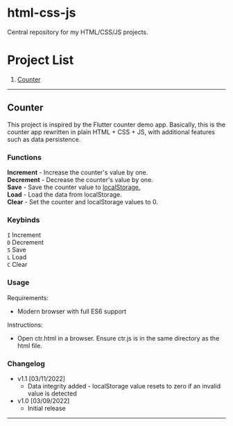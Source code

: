 # html-css-js
Central repository for my HTML/CSS/JS projects.

# Project List
1. [Counter](#counter)
***

## Counter
This project is inspired by the Flutter counter demo app.
Basically, this is the counter app rewritten in plain HTML + CSS + JS, with additional features such as data persistence.
### Functions
**Increment** - Increase the counter's value by one. \
**Decrement** - Decrease the counter's value by one. \
**Save** -  Save the counter value to [localStorage.](https://developer.mozilla.org/en-US/docs/Web/API/Web_Storage_API) \
**Load** -  Load the data from localStorage. \
**Clear** - Set the counter and localStorage values to 0.
### Keybinds
`I` Increment \
`D` Decrement \
`S` Save \
`L` Load \
`C` Clear 
### Usage
Requirements:
* Modern browser with full ES6 support

Instructions:
* Open ctr.html in a browser. Ensure ctr.js is in the same directory as the html file.
### Changelog
* v1.1 \[03/11/2022\]
  * Data integrity added - localStorage value resets to zero if an invalid value is detected
* v1.0 \[03/09/2022\]
  * Initial release 
***

